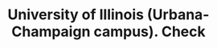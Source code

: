 ---
doi: 10.7916/D8MG91KW
date_other: '1899'
date_other_textual: '1899'
form: printed ephemera
genre:
- Checks (bank checks)
name:
- University of Illinois (Urbana-Champaign campus)
object_in_context_url: https://biggert.cul.columbia.edu/items/view/ave_biggert_00279
subject_hierarchical_geographic:
- Urbana, Illinois, United States
subject_name:
- University of Illinois (Urbana-Champaign campus)
title: University of Illinois (Urbana-Champaign campus). Check
sort_title: University of Illinois (Urbana-Champaign campus). Check
call_number: ave_biggert_00279
coordinates:
- 40.109722222222224,-88.20416666666667
pid: ave_biggert_00279
identifiers: ave_biggert_00279
permalink: /biggert/ave_biggert_00279/
layout: iiif-image-page
---